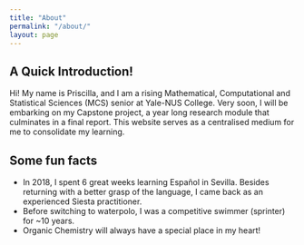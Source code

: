 ```yaml
---
title: "About"
permalink: "/about/"
layout: page
---
```


## A Quick Introduction!

Hi! My name is Priscilla, and I am a rising Mathematical, Computational and Statistical Sciences (MCS) senior at Yale-NUS College. Very soon, I will be embarking on my Capstone project, a year long research module that culminates in a final report. This website serves as a centralised medium for me to consolidate my learning. 

## Some fun facts

 - In 2018, I spent 6 great weeks learning Español in Sevilla. Besides returning with a better grasp of the language, I came back as an experienced Siesta practitioner.
 - Before switching to waterpolo, I was a competitive swimmer (sprinter) for ~10 years. 
 - Organic Chemistry will always have a special place in my heart! 



 <!--[screenshot](https://user-images.githubusercontent.com/4943215/73125194-5f0b8b80-3fa4-11ea-805c-8387187503ad.png)
 ![screenshot](https://user-images.githubusercontent.com/4943215/73125195-5fa42200-3fa4-11ea-89f8-d09c1d6fe252.png) -->

